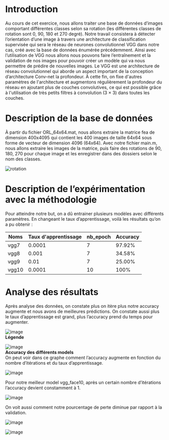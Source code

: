 # Introduction

Au cours de cet exercice, nous allons traiter une base de données d’images comportant  différentes classes selon sa rotation (les différentes classes de rotation sont 0,  90, 180 et 270 degré). Notre travail consistera à détecter l’orientation d’une  image à travers une architecture de classification supervisée qui sera le réseau  de neurones convolutionnel VGG dans notre cas, créé avec la base de données  énumérée précédemment. Ainsi avec l’utilisation de VGG nous allons nous
pouvons faire l’entraînement et la validation de nos images pour pouvoir créer  un modèle qui va nous permettre de prédire de nouvelles images.
Le VGG est une architecture de réseau convolutionnel qui aborde un aspect
important de la conception d’architecture Conv-net la profondeur. À cette fin, on  fixe d'autres paramètres de l'architecture et augmentons régulièrement la  profondeur du réseau en ajoutant plus de couches convolutives, ce qui est  possible grâce à l'utilisation de très petits filtres à convolution (3 × 3) dans toutes  les couches.

# Description de la base de données

À partir du fichier ORL_64x64.mat, nous allons extraire la matrice fea de  dimension 400x4095 qui contient les 400 images de taille 64x64 sous forme de  vecteur de dimension 4096 (64x64). Avec notre fichier main.m, nous allons  extraire les images de la matrice, puis faire des rotations de 90, 180, 270 pour  chaque image et les enregistrer dans des dossiers selon le nom des classes.

![rotation](https://user-images.githubusercontent.com/26171556/36400811-9bd49b78-15a9-11e8-9d68-3748ba6c7590.png)

# Description de l’expérimentation avec la méthodologie

Pour atteindre notre but, on a dû entrainer plusieurs modèles avec différents  paramètres. En changeant le taux d’apprentissage, voilà les résultats qu’on a pu  obtenir :


Noms | Taux d'apprentissage | nb_epoch | Accuracy
-- | -- | -- | --
vgg7 | 0.0001 | 7 | 97.92%
vgg8 | 0.001 | 7 | 34.58%
vgg9 | 0.01 | 7 | 25.00%
vgg10 | 0.0001 | 10 | 100%

# Analyse  des résultats

Après analyse des données, on constate plus on itère plus notre accuracy augmente et nous avons de meilleures prédictions. On constate aussi plus le taux d’apprentissage est grand, plus l’accuracy prend du temps pour augmenter. 

![image](https://user-images.githubusercontent.com/26171556/36400939-6b292588-15aa-11e8-9d72-726f730e7afe.png)
<br />**Légende**

![image](https://user-images.githubusercontent.com/26171556/36400959-8d4f2ffe-15aa-11e8-9a14-827da3884066.png)
<br />**Accuracy des différents models**
<br /> On peut voir dans ce graphe comment l’accuracy augmente en fonction du nombre d’itérations et du taux d’apprentissage.

![image](https://user-images.githubusercontent.com/26171556/36401014-e570f8a2-15aa-11e8-8072-cf25b75c6406.png)

Pour notre meilleur model vgg_face10, après un certain nombre d’itérations l’accuracy devient constamment à 1.

![image](https://user-images.githubusercontent.com/26171556/36401034-0ec1ec34-15ab-11e8-92e8-87f1b49eed77.png)

On voit aussi comment notre pourcentage de perte diminue par rapport à la validation.

![image](https://user-images.githubusercontent.com/26171556/36401054-3c142454-15ab-11e8-8388-24f9eb509e36.png)

![image](https://user-images.githubusercontent.com/26171556/36401090-7aae98fc-15ab-11e8-98c2-b5107024954c.png)
